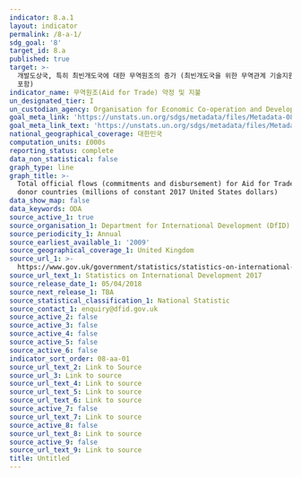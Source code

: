 ```yaml
---
indicator: 8.a.1
layout: indicator
permalink: /8-a-1/
sdg_goal: '8'
target_id: 8.a
published: true
target: >-
  개발도상국, 특히 최빈개도국에 대한 무역원조의 증가 (최빈개도국을 위한 무역관계 기술지원을 위한 강화된 통합프레임하에서 이루어지는 원조를
  포함)
indicator_name: 무역원조(Aid for Trade) 약정 및 지불
un_designated_tier: I
un_custodian_agency: Organisation for Economic Co-operation and Development (OECD)
goal_meta_link: 'https://unstats.un.org/sdgs/metadata/files/Metadata-08-0A-01.pdf'
goal_meta_link_text: 'https://unstats.un.org/sdgs/metadata/files/Metadata-08-0A-01.pdf'
national_geographical_coverage: 대한민국
computation_units: £000s
reporting_status: complete
data_non_statistical: false
graph_type: line
graph_title: >-
  Total official flows (commitments and disbursement) for Aid for Trade, by
  donor countries (millions of constant 2017 United States dollars) 
data_show_map: false
data_keywords: ODA
source_active_1: true
source_organisation_1: Department for International Development (DfID)
source_periodicity_1: Annual
source_earliest_available_1: '2009'
source_geographical_coverage_1: United Kingdom
source_url_1: >-
  https://www.gov.uk/government/statistics/statistics-on-international-development-2017
source_url_text_1: Statistics on International Development 2017
source_release_date_1: 05/04/2018
source_next_release_1: TBA
source_statistical_classification_1: National Statistic
source_contact_1: enquiry@dfid.gov.uk
source_active_2: false
source_active_3: false
source_active_4: false
source_active_5: false
source_active_6: false
indicator_sort_order: 08-aa-01
source_url_text_2: Link to Source
source_url_3: Link to source
source_url_text_4: Link to source
source_url_text_5: Link to source
source_url_text_6: Link to source
source_active_7: false
source_url_text_7: Link to source
source_active_8: false
source_url_text_8: Link to source
source_active_9: false
source_url_text_9: Link to source
title: Untitled
---
```


